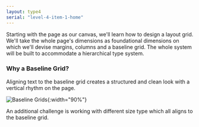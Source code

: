 ```yaml
---
layout: type4
serial: "level-4-item-1-home"
---
```

Starting with the page as our canvas, we'll learn how to design a layout grid. We'll take the whole page's dimensions as foundational dimensions on which we'll devise margins, columns and a baseline grid. The whole system will be built to accommodate a hierarchical type system.

### Why a Baseline Grid?

Aligning text to the baseline grid creates a structured and clean look with a vertical rhythm on the page.

![Baseline Grids]({{site.url}}/svg/baseline-grids/baseline-grids.svg){:width="90%"}

An additional challenge is working with different size type which all aligns to the baseline grid.